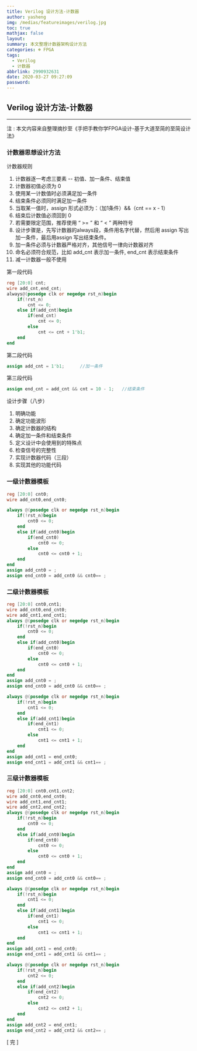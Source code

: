 ```yaml
---
title: Verilog 设计方法-计数器
author: yasheng
img: /medias/featureimages/verilog.jpg
toc: true
mathjax: false
layout: 
summary: 本文整理计数器架构设计方法
categories: ☸ FPGA
tags:
  - Verilog
  - 计数器
abbrlink: 2990932631
date: 2020-03-27 09:27:09
password:
---
```


## Verilog 设计方法-计数器

---

注 : 本文内容来自整理摘抄至《手把手教你学FPGA设计-基于大道至简的至简设计法》

### **计数器思想设计方法**

计数器规则

1. 计数器逐一考虑三要素 -- 初值、加一条件、结束值
2. 计数器初值必须为 0 
3. 使用某一计数值时必须满足加一条件
4. 结束条件必须同时满足加一条件
5. 当取某一值时，assign 形式必须为：（加1条件）&&（cnt == x - 1）
6. 结束后计数值必须回到 0 
7. 若需要限定范围，推荐使用  “ >= ” 和 “ < ” 两种符号 
8. 设计步骤是，先写计数器的always段，条件用名字代替，然后用 assign 写出加一条件，最后用assign 写出结束条件。
9. 加一条件必须与计数器严格对齐，其他信号一律向计数器对齐
10. 命名必须符合规范，比如 add_cnt 表示加一条件, end_cnt 表示结束条件
11. 减一计数器一般不使用

第一段代码

```verilog
reg [20:0] cnt; 
wire add_cnt,end_cnt; 
always@(posedge clk or negedge rst_n)begin    
    if(!rst_n)        
        cnt <= 0;    
    else if(add_cnt)begin        
        if(end_cnt)            
            cnt <= 0;        
        else           
        	cnt <= cnt + 1'b1;    
    end    
end
```

第二段代码

```verilog
assign add_cnt = 1'b1;		//加一条件
```

第三段代码

```verilog
assign end_cnt = add_cnt && cnt = 10 - 1;	//结束条件
```

设计步骤（八步）

1. 明确功能
2. 确定功能波形
3. 确定计数器的结构
4. 确定加一条件和结束条件
5. 定义设计中会使用到的特殊点
6. 检查信号的完整性
7. 实现计数器代码（三段）
8. 实现其他的功能代码

### 一级计数器模板

```verilog
reg [20:0] cnt0; 
wire add_cnt0,end_cnt0; 

always @(posedge clk or negedge rst_n)begin
    if(!rst_n)begin
        cnt0 <= 0;
    end
    else if(add_cnt0)begin
        if(end_cnt0)
            cnt0 <= 0;
        else
            cnt0 <= cnt0 + 1;
    end
end
assign add_cnt0 = ;
assign end_cnt0 = add_cnt0 && cnt0== ;
```

### 二级计数器模板

```verilog
reg [20:0] cnt0,cnt1; 
wire add_cnt0,end_cnt0; 
wire add_cnt1,end_cnt1; 
always @(posedge clk or negedge rst_n)begin
    if(!rst_n)begin
        cnt0 <= 0;
    end
    else if(add_cnt0)begin
        if(end_cnt0)
            cnt0 <= 0;
        else
            cnt0 <= cnt0 + 1;
    end
end
assign add_cnt0 = ;
assign end_cnt0 = add_cnt0 && cnt0== ;

always @(posedge clk or negedge rst_n)begin 
    if(!rst_n)begin
        cnt1 <= 0;
    end
    else if(add_cnt1)begin
        if(end_cnt1)
            cnt1 <= 0;
        else
            cnt1 <= cnt1 + 1;
    end
end
assign add_cnt1 = end_cnt0;
assign end_cnt1 = add_cnt1 && cnt1== ;
```

### 三级计数器模板

```verilog
reg [20:0] cnt0,cnt1,cnt2; 
wire add_cnt0,end_cnt0; 
wire add_cnt1,end_cnt1; 
wire add_cnt2,end_cnt2; 
always @(posedge clk or negedge rst_n)begin
    if(!rst_n)begin
        cnt0 <= 0;
    end
    else if(add_cnt0)begin
        if(end_cnt0)
            cnt0 <= 0;
        else
            cnt0 <= cnt0 + 1;
    end
end
assign add_cnt0 = ;
assign end_cnt0 = add_cnt0 && cnt0== ;

always @(posedge clk or negedge rst_n)begin 
    if(!rst_n)begin
        cnt1 <= 0;
    end
    else if(add_cnt1)begin
        if(end_cnt1)
            cnt1 <= 0;
        else
            cnt1 <= cnt1 + 1;
    end
end
assign add_cnt1 = end_cnt0;
assign end_cnt1 = add_cnt1 && cnt1== ;

always @(posedge clk or negedge rst_n)begin
    if(!rst_n)begin
        cnt2 <= 0;
    end
    else if(add_cnt2)begin
        if(end_cnt2)
            cnt2 <= 0;
        else
            cnt2 <= cnt2 + 1;
    end
end
assign add_cnt2 = end_cnt1;
assign end_cnt2 = add_cnt2 && cnt2== ;
```



[  完  ]



